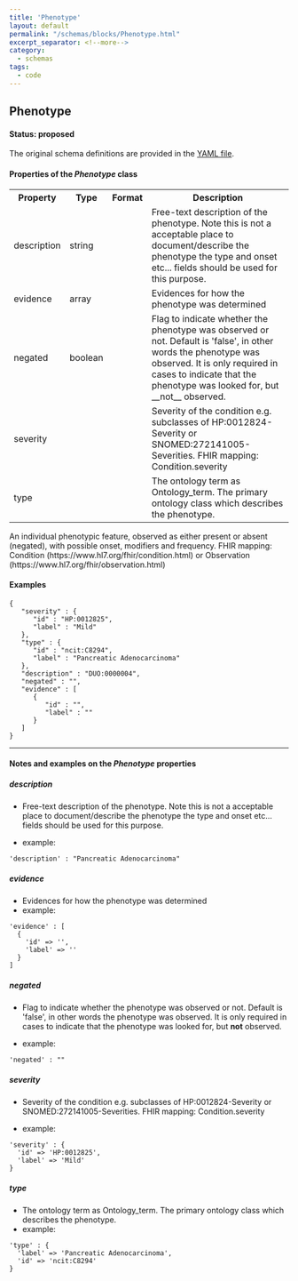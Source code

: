 ```yaml
---
title: 'Phenotype'
layout: default
permalink: "/schemas/blocks/Phenotype.html"
excerpt_separator: <!--more-->
category:
  - schemas
tags:
  - code
---
```

## Phenotype

#### Status: __proposed__


The original schema definitions are provided in the [YAML file](https://github.com/ga4gh-schemablocks/blocks/blob/master/src/yaml/phenotype.yaml).

<!--more-->

<h4>Properties of the <i>Phenotype</i> class</h4>

<table>
  <tr>
    <th>Property</th>
    <th>Type</th>
    <th>Format</th>
    <th>Description</th>
  </tr>
  <tr>
    <td>description</td>
    <td>string</td>
    <td></td>
    <td>Free-text description of the phenotype.
Note this is not a acceptable place to document/describe the phenotype the type and onset etc... fields should be used for this purpose.
</td>
  </tr>
  <tr>
    <td>evidence</td>
    <td>array</td>
    <td></td>
    <td>Evidences for how the phenotype was determined</td>
  </tr>
  <tr>
    <td>negated</td>
    <td>boolean</td>
    <td></td>
    <td>Flag to indicate whether the phenotype was observed or not. Default is 'false', in other words the phenotype was observed.
It is only required in cases to indicate that the phenotype was looked for, but __not__ observed.
</td>
  </tr>
  <tr>
    <td>severity</td>
    <td></td>
    <td></td>
    <td>Severity of the condition e.g. subclasses of HP:0012824-Severity or SNOMED:272141005-Severities.
FHIR mapping: Condition.severity
</td>
  </tr>
  <tr>
    <td>type</td>
    <td></td>
    <td></td>
    <td>The ontology term as Ontology_term. The primary ontology class which describes the phenotype.</td>
  </tr>

</table>An individual phenotypic feature, observed as either present or absent (negated), with possible onset, modifiers and frequency.
FHIR mapping: Condition (https://www.hl7.org/fhir/condition.html) or Observation (https://www.hl7.org/fhir/observation.html)



#### Examples

```
{
   "severity" : {
      "id" : "HP:0012825",
      "label" : "Mild"
   },
   "type" : {
      "id" : "ncit:C8294",
      "label" : "Pancreatic Adenocarcinoma"
   },
   "description" : "DUO:0000004",
   "negated" : "",
   "evidence" : [
      {
         "id" : "",
         "label" : ""
      }
   ]
}
```
--------------------------------------------------------------------------------

<h4>Notes and examples on the <i>Phenotype</i> properties</h4>

##### description

* Free-text description of the phenotype.
Note this is not a acceptable place to document/describe the phenotype the type and onset etc... fields should be used for this purpose.

* example:

```
'description' : "Pancreatic Adenocarcinoma"
```

##### evidence

* Evidences for how the phenotype was determined
* example:

```
'evidence' : [
  {
    'id' => '',
    'label' => ''
  }
]
```

##### negated

* Flag to indicate whether the phenotype was observed or not. Default is 'false', in other words the phenotype was observed.
It is only required in cases to indicate that the phenotype was looked for, but __not__ observed.

* example:

```
'negated' : ""
```

##### severity

* Severity of the condition e.g. subclasses of HP:0012824-Severity or SNOMED:272141005-Severities.
FHIR mapping: Condition.severity

* example:

```
'severity' : {
  'id' => 'HP:0012825',
  'label' => 'Mild'
}
```

##### type

* The ontology term as Ontology_term. The primary ontology class which describes the phenotype.
* example:

```
'type' : {
  'label' => 'Pancreatic Adenocarcinoma',
  'id' => 'ncit:C8294'
}
```

